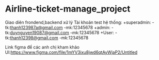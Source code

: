 # Airline-ticket-manage_project
Giao diên frondend,backend xử lý
Tài khoản test hệ thống:
+superadmin: 
-tk:thanh123987a@gmail.com 
-mk:12345678
+admin: 
-tk:duynguyen19087@gmail.com 
-mk:12345678
+User:
-tk:thanh12398@gmail.com
-mk:12345678

Link figma để các anh chị kham khảo UI:https://www.figma.com/file/1mYV3ixu8jwd6qtAyWjaP2/Untitled
